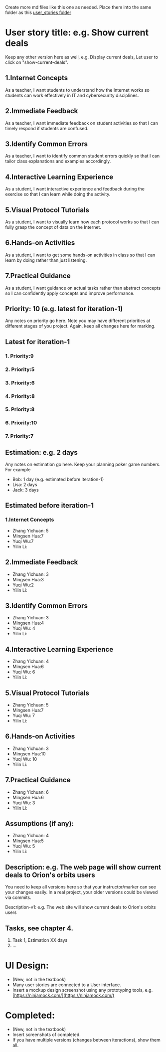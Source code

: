Create more md files like this one as needed. Place them into the same folder 
as this [user_stories folder](./)

# User story title: e.g. Show current deals

Keep any other version here as well, e.g. Display current deals, Let user to click on "show-current-deals".

## 1.Internet Concepts
As a teacher, I want students to understand how the Internet works so students can work effectively in IT and cybersecurity disciplines.
## 2.Immediate Feedback
As a teacher, I want immediate feedback on student activities so that I can timely respond if students are confused.
## 3.Identify Common Errors
As a teacher, I want to identify common student errors quickly so that I can tailor class explanations and examples accordingly.
## 4.Interactive Learning Experience
As a student, I want interactive experience and feedback during the exercise so that I can learn while doing the activity.
## 5.Visual Protocol Tutorials
As a student, I want to visually learn how each protocol works so that I can fully grasp the concept of data on the Internet.
## 6.Hands-on Activities
As a student, I want to get some hands-on activities in class so that I can learn by doing rather than just listening.
## 7.Practical Guidance
As a student, I want guidance on actual tasks rather than abstract concepts so I can confidently apply concepts and improve performance.

## Priority: 10 (e.g. latest for iteration-1)
Any notes on priority go here. 
Note you may have different priorities at different stages of you project.
Again, keep all changes here for marking.

## Latest for iteration-1
### 1. Priority:9
### 2. Priority:5
### 3. Priority:6
### 4. Priority:8
### 5. Priority:8
### 6. Priority:10
### 7. Priority:7

## Estimation: e.g. 2 days
Any notes on estimation go here. Keep your planning poker game numbers. For example
* Bob: 1 day (e.g. estimated before iteration-1)
* Lisa: 2 days
* Jack: 3 days

## Estimated before iteration-1
### 1.Internet Concepts
* Zhang Yichuan: 5
* Mingsen Hua:7
* Yuqi Wu:7
* Yilin Li:
## 2.Immediate Feedback
* Zhang Yichuan: 3
* Mingsen Hua:3
* Yuqi Wu:2
* Yilin Li:
## 3.Identify Common Errors
* Zhang Yichuan: 3
* Mingsen Hua:4
* Yuqi Wu: 4
* Yilin Li:
## 4.Interactive Learning Experience
* Zhang Yichuan: 4
* Mingsen Hua:6
* Yuqi Wu: 6
* Yilin Li:
## 5.Visual Protocol Tutorials
* Zhang Yichuan: 5
* Mingsen Hua:7
* Yuqi Wu: 7
* Yilin Li:
## 6.Hands-on Activities
* Zhang Yichuan: 3
* Mingsen Hua:10
* Yuqi Wu: 10
* Yilin Li:
## 7.Practical Guidance
* Zhang Yichuan: 6
* Mingsen Hua:6
* Yuqi Wu: 3
* Yilin Li:
## Assumptions (if any):
* Zhang Yichuan: 4
* Mingsen Hua:5
* Yuqi Wu: 5
* Yilin Li:

## Description: e.g. The web page will show current deals to Orion's orbits users
You need to keep all versions here so that your instructor/marker can see your changes easily. 
In a real project, your older versions could be viewed via commits.

Description-v1: e.g. The web site will show current deals to Orion's orbits users

## Tasks, see chapter 4.

1. Task 1, Estimation XX days
2. ...


# UI Design:
* (New, not in the textbook) 
* Many user stories are connected to a User interface.
* Insert a mockup design screenshot using any prototyping tools, e.g. [https://ninjamock.com/](https://ninjamock.com/)

# Completed:
* (New, not in the textbook) 
* Insert screenshots of completed. 
* If you have multiple versions (changes between iteractions), show them all.

